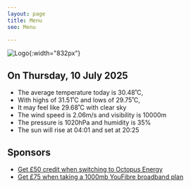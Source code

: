 ```yaml
---
layout: page
title: Menu
seo: Menu

---
```


![Logo](/images/logo.jpg){:width="832px"}

<!-- weather_marker starts -->
## On Thursday, 10 July 2025

- The average temperature today is 30.48˚C,
- With highs of 31.51˚C and lows of 29.75˚C,
- It may feel like 29.68˚C with clear sky
- The wind speed is 2.06m/s and visibility is 10000m
- The pressure is 1020hPa and humidity is 35%
- The sun will rise at 04:01 and set at 20:25

<!-- weather_marker ends -->

## Sponsors

- [Get £50 credit when switching to Octopus Energy](https://bit.ly/3oD1nnS)
- [Get £75 when taking a 1000mb YouFibre broadband plan](https://aklam.io/91zWhU?)
